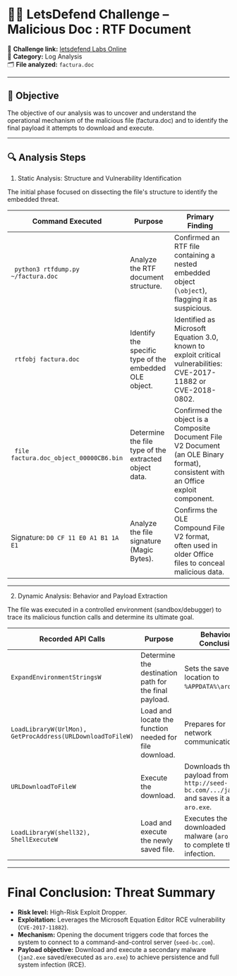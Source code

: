 # 🕵️‍♂️ LetsDefend Challenge – Malicious Doc : RTF Document

🔗 **Challenge link:** [letsdefend Labs Online](https://app.letsdefend.io/challenge/malicious-doic)  
📂 **Category:** Log Analysis  
🗂️ **File analyzed:** `factura.doc`

---

## 🎯 Objective
The objective of our analysis was to uncover and understand the operational mechanism of the malicious file (factura.doc) and to identify the final payload it attempts to download and execute.

---
## 🔍 Analysis Steps

 1. Static Analysis: Structure and Vulnerability Identification

The initial phase focused on dissecting the file's structure to identify the embedded threat.

| Command Executed                                      | Purpose                                             | Primary Finding                                                                 |
|------------------------------------------------------|-----------------------------------------------------|----------------------------------------------------------------------------------|
| ` python3 rtfdump.py ~/factura.doc` | Analyze the RTF document structure.                 | Confirmed an RTF file containing a nested embedded object (`\object`), flagging it as suspicious. |
| ` rtfobj factura.doc`         | Identify the specific type of the embedded OLE object. | Identified as Microsoft Equation 3.0, known to exploit critical vulnerabilities: CVE-2017-11882 or CVE-2018-0802. |
| ` file factura.doc_object_00000CB6.bin` | Determine the file type of the extracted object data. | Confirmed the object is a Composite Document File V2 Document (an OLE Binary format), consistent with an Office exploit component. |
| Signature: `D0 CF 11 E0 A1 B1 1A E1`                  | Analyze the file signature (Magic Bytes).           | Confirms the OLE Compound File V2 format, often used in older Office files to conceal malicious data. |


---

 2. Dynamic Analysis: Behavior and Payload Extraction

The file was executed in a controlled environment (sandbox/debugger) to trace its malicious function calls and determine its ultimate goal.

| Recorded API Calls                                      | Purpose                                              | Behavioral Conclusion                                                                 |
|---------------------------------------------------------|------------------------------------------------------|---------------------------------------------------------------------------------------|
| `ExpandEnvironmentStringsW`                             | Determine the destination path for the final payload. | Sets the save location to `%APPDATA%\aro.exe`.                                        |
| `LoadLibraryW(UrlMon), GetProcAddress(URLDownloadToFileW)` | Load and locate the function needed for file download. | Prepares for network communication.                                                   |
| `URLDownloadToFileW`                                    | Execute the download.                                 | Downloads the final payload from `http://seed-bc.com/.../jan2.exe` and saves it as `aro.exe`. |
| `LoadLibraryW(shell32), ShellExecuteW`                  | Load and execute the newly saved file.                | Executes the downloaded malware (`aro.exe`) to complete the infection.               |


---

# Final Conclusion: Threat Summary

- **Risk level:** High-Risk Exploit Dropper.  
- **Exploitation:** Leverages the Microsoft Equation Editor RCE vulnerability (`CVE-2017-11882`).  
- **Mechanism:** Opening the document triggers code that forces the system to connect to a command-and-control server (`seed-bc.com`).  
- **Payload objective:** Download and execute a secondary malware (`jan2.exe` saved/executed as `aro.exe`) to achieve persistence and full system infection (RCE).

